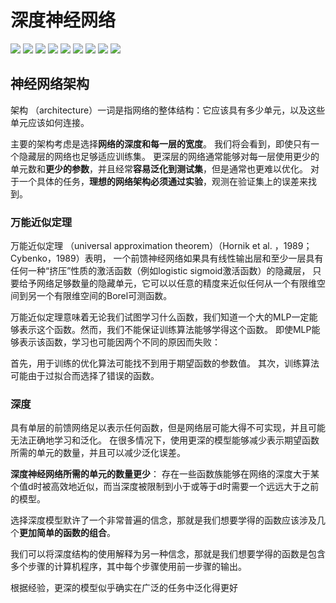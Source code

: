 # 深度神经网络
![](../img/tsdl.png)
![](../img/dl1.png)
![](../img/dl2.png)
![](../img/dl3.png)
![](../img/dl4.png)
![](../img/dl5.png)
![](../img/dl6.png)
![](../img/dl7.png)
![](../img/dl8.png)

## 神经网络架构

架构 （architecture）一词是指网络的整体结构：它应该具有多少单元，以及这些单元应该如何连接。

主要的架构考虑是选择**网络的深度和每一层的宽度**。
我们将会看到，即使只有一个隐藏层的网络也足够适应训练集。
更深层的网络通常能够对每一层使用更少的单元数和**更少的参数**，并且经常**容易泛化到测试集**，但是通常也更难以优化。
对于一个具体的任务，**理想的网络架构必须通过实验**，观测在验证集上的误差来找到。

### 万能近似定理
万能近似定理 （universal approximation theorem）（Hornik et al. ，1989；Cybenko，1989）表明，
一个前馈神经网络如果具有线性输出层和至少一层具有任何一种“挤压”性质的激活函数（例如logistic sigmoid激活函数）的隐藏层，
只要给予网络足够数量的隐藏单元，它可以以任意的精度来近似任何从一个有限维空间到另一个有限维空间的Borel可测函数。

万能近似定理意味着无论我们试图学习什么函数，我们知道一个大的MLP一定能够表示这个函数。然而，我们不能保证训练算法能够学得这个函数。
即使MLP能够表示该函数，学习也可能因两个不同的原因而失败：

首先，用于训练的优化算法可能找不到用于期望函数的参数值。  其次，训练算法可能由于过拟合而选择了错误的函数。

### 深度
具有单层的前馈网络足以表示任何函数，但是网络层可能大得不可实现，并且可能无法正确地学习和泛化。
在很多情况下，使用更深的模型能够减少表示期望函数所需的单元的数量，并且可以减少泛化误差。

**深度神经网络所需的单元的数量更少**：  存在一些函数族能够在网络的深度大于某个值d时被高效地近似，而当深度被限制到小于或等于d时需要一个远远大于之前的模型。

选择深度模型默许了一个非常普遍的信念，那就是我们想要学得的函数应该涉及几个**更加简单的函数的组合**。

我们可以将深度结构的使用解释为另一种信念，那就是我们想要学得的函数是包含多个步骤的计算机程序，其中每个步骤使用前一步骤的输出。

根据经验，更深的模型似乎确实在广泛的任务中泛化得更好
